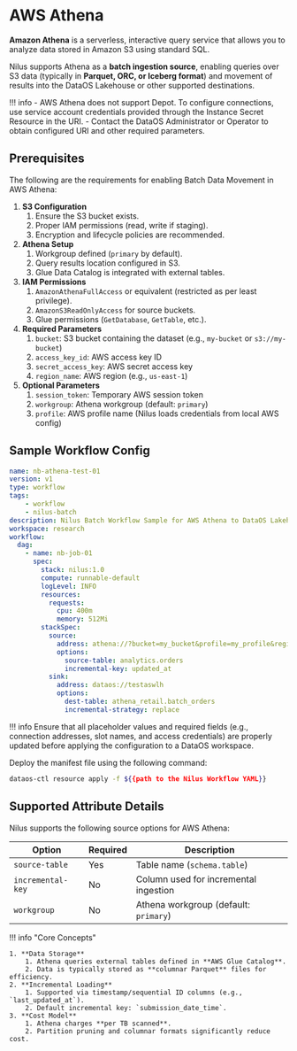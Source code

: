 # AWS Athena

**Amazon Athena** is a serverless, interactive query service that allows you to analyze data stored in Amazon S3 using standard SQL.

Nilus supports Athena as a **batch ingestion source**, enabling queries over S3 data (typically in **Parquet, ORC, or Iceberg format**) and movement of results into the DataOS Lakehouse or other supported destinations.

!!! info
    - AWS Athena does not support Depot. To configure connections, use service account credentials provided through the Instance Secret Resource in the URI.
    - Contact the DataOS Administrator or Operator to obtain configured URI and other required parameters.


## Prerequisites

The following are the requirements for enabling Batch Data Movement in AWS Athena:

1. **S3 Configuration**
     1. Ensure the S3 bucket exists.
     2. Proper IAM permissions (read, write if staging).
     3. Encryption and lifecycle policies are recommended.
2. **Athena Setup**
     1. Workgroup defined (`primary` by default).
     2. Query results location configured in S3.
     3. Glue Data Catalog is integrated with external tables.
3. **IAM Permissions**
     1. `AmazonAthenaFullAccess` or equivalent (restricted as per least privilege).
     2. `AmazonS3ReadOnlyAccess` for source buckets.
     3. Glue permissions (`GetDatabase`, `GetTable`, etc.).
4. **Required Parameters**
     1. `bucket`: S3 bucket containing the dataset (e.g., `my-bucket` or `s3://my-bucket`)
     2. `access_key_id`: AWS access key ID
     3. `secret_access_key`: AWS secret access key
     4. `region_name`: AWS region (e.g., `us-east-1`)
5. **Optional Parameters**
     1. `session_token`: Temporary AWS session token
     2. `workgroup`: Athena workgroup (default: `primary`)
     3. `profile`: AWS profile name (Nilus loads credentials from local AWS config)

## Sample Workflow Config

```yaml
name: nb-athena-test-01
version: v1
type: workflow
tags:
    - workflow
    - nilus-batch
description: Nilus Batch Workflow Sample for AWS Athena to DataOS Lakehouse
workspace: research
workflow:
  dag:
    - name: nb-job-01
      spec:
        stack: nilus:1.0
        compute: runnable-default
        logLevel: INFO
        resources:
          requests:
            cpu: 400m
            memory: 512Mi
        stackSpec:
          source:
            address: athena://?bucket=my_bucket&profile=my_profile&region_name=us-east-1&workgroup=analytics
            options:
              source-table: analytics.orders
              incremental-key: updated_at
          sink:
            address: dataos://testaswlh
            options:
              dest-table: athena_retail.batch_orders
              incremental-strategy: replace

```

!!! info
    Ensure that all placeholder values and required fields (e.g., connection addresses, slot names, and access credentials) are properly updated before applying the configuration to a DataOS workspace.


Deploy the manifest file using the following command:

```bash
dataos-ctl resource apply -f ${{path to the Nilus Workflow YAML}}
```

## Supported Attribute Details

Nilus supports the following source options for AWS Athena:

| Option            | Required | Description                           |
| ----------------- | -------- | ------------------------------------- |
| `source-table`    | Yes      | Table name (`schema.table`)           |
| `incremental-key` | No       | Column used for incremental ingestion |
| `workgroup`       | No       | Athena workgroup (default: `primary`) |

!!! info "Core Concepts"
    

    1. **Data Storage**
        1. Athena queries external tables defined in **AWS Glue Catalog**.
        2. Data is typically stored as **columnar Parquet** files for efficiency.
    2. **Incremental Loading**
        1. Supported via timestamp/sequential ID columns (e.g., `last_updated_at`).
        2. Default incremental key: `submission_date_time`.
    3. **Cost Model**
        1. Athena charges **per TB scanned**.
        2. Partition pruning and columnar formats significantly reduce cost.


